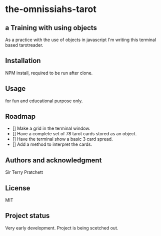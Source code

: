 # the-omnissiahs-tarot



## a Training with using objects

As a practice with the use of objects in javascript I'm writing this terminal based tarotreader.

## Installation
NPM install, required to be run after clone.

## Usage
for fun and educational purpose only.

## Roadmap
- [] Make a grid in the terminal window.
- [] Have a complete set of 78 tarot cards stored as an object.
- [] Have the terminal show a basic 3 card spread.
- [] Add a method to interpret the cards.

## Authors and acknowledgment
Sir Terry Pratchett

## License
MIT

## Project status
Very early development. Project is being scetched out.
